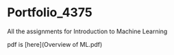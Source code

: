# Portfolio_4375
All the assignments for Introduction to Machine Learning

pdf is [here](Overview of ML.pdf)